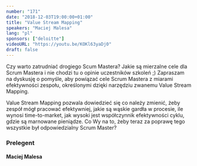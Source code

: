 ```yaml
---
number: "171"
date: "2018-12-03T19:00:00+01:00"
title: "Value Stream Mapping"
speakers: "Maciej Malesa"
lang: "pl"
sponsors: ["deloitte"]
videoURL: "https://youtu.be/KOKl63yaDj0"
draft: false
---
```


Czy warto zatrudniać drogiego Scum Mastera? Jakie są mierzalne cele dla Scrum Mastera i nie chodzi tu o opinie uczestników szkoleń ;) Zapraszam na dyskusję o pomyśle, aby powiązać cele Scrum Mastera z miarami efektywności zespołu, określonymi dzięki narzędziu zwanemu Value Stream Mapping. 

Value Stream Mapping pozwala dowiedzieć się co należy zmienić, żeby zespół mógł pracować efektywniej, jakie są wąskie gardła w procesie, ile wynosi time-to-market, jak wysoki jest współczynnik efektywności cyklu, gdzie są marnowane pieniądze. Co Wy na to, żeby teraz za poprawę tego wszystkie był odpowiedzialny Scrum Master?

### Prelegent

#### Maciej Malesa